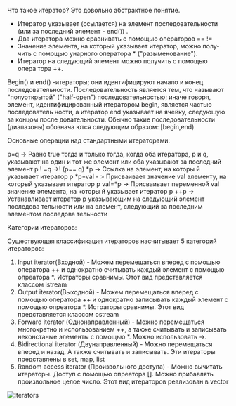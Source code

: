 Что такое итератор? Это довольно абстрактное понятие.
- Итератор указывает (ссылается) на элемент последовательности (или
за последний элемент - end()) .
- Два итератора можно сравнивать с помощью операторов == !=
- Значение элемента, на который указывает итератор, можно полу­
чить с помощью унарного оператора * ("разыменование").
- Итератор на следующий элемент можно получить с помощью опера­
тора ++.


Begin() и end() -итераторы; они идентифицируют начало и конец
последовательности. Последовательность является тем, что называют
"полуоткрытой" ("half-open") последовательностью; иначе говоря, элемент,
идентифицированный итератором begin, является частью последователь­
ности, а итератор end указывает на ячейку, следующую за концом после­
довательности. Обычно такие последовательности (диапазоны) обознача­
ются следующим образом: [begin,end)

Основные операции над стандартными итераторами:

p=q -> Равно true тогда и только тогда, когда оба итератора, р и q, указывают на
один и тот же элемент или оба указывают за последний элемент
р ! =q ->! (p== q)
*р -> Ссылка на элемент, на которы й указывает итератор р
*p=val - > Присваивает значение val элементу, на который указывает итератор р
val=*p -> Присваивает переменной val значение элемента, на которы й указывает
итератор р
++р -> Устанавливает итератор р указывающим на следующий элемент последова­
тельности или на элемент, следующий за последним элементом последова­
тельности



Категории итераторов:

Существующая классификация итераторов насчитывает 5 категорий итераторов:
1. Input iterator(Входной) - Mожем перемещаться вперед с помощью оператора ++ и однократно считывать каждый элемент с помощью опреатора *. Истраторы сравнимы. Этот вид представляется классом istream
2. Output iterator(Выходной) - Можем перемещаться вперед с помощью оператора ++ и однократно записывать каждый элемент с помощью опреатора *. Истраторы сравнимы. Этот вид представляется классом ostream
3. Forward iterator (Однонаправленный) - Можно перемещаться многократно и использованием ++, а также считывать и записывать неконстаные элементы с помощью *. Можно использовать ->. 
4. Bidirectional iterator (Двунаправленный) - Можно перемещаться вперед и назад. А также считывать и записывать. Эти итераторы представлены в set, map, list
5. Random access iterator (Произвольного доступа) - Можно вычитать итераторы. Доступ с помощью опреатора []. Можно прибавлять произвольное целое число.  Этот вид итераторов реализован в vector 

![Iterators](//../images/iterators.png/150x100 "Iterators")